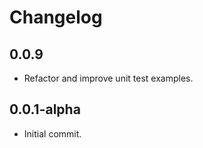 # Changelog

## 0.0.9

* Refactor and improve unit test examples.

## 0.0.1-alpha

* Initial commit.
